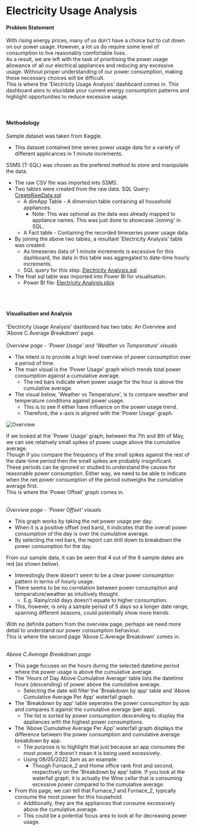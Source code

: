 # Electricity Usage Analysis #

#### Problem Statement ####
With rising energy prices, many of us don't have a choice but to cut down on our power usage. However, a lot us do require some level of consumption to live reasonably comfortable lives. <br/>
As a result, we are left with the task of prioritising the power usage allowance of all our electrical appliances and reducing any excessive usage. Without proper understanding of our power consumption, making these necessary choices will be difficult. <br/>
This is where the 'Electricity Usage Analysis' dashboard comes in. This dashboard aims to elucidate your current energy consumption patterns and highlight opportunities to reduce excessive usage. <br/>
<br/>
<br/>
#### Methodology ####
Sample dataset was taken from Kaggle.
* This dataset contained time series power usage data for a variety of different applicances in 1 minute increments. <br/>

SSMS (T-SQL) was chosen as the prefered method to store and manipulate the data.
* The raw CSV file was imported into SSMS.
* Two tables were created from the raw data. SQL Query: [CreateRawData.sql](https://github.com/KeenanJWong/Electricity-Usage-Analysis/blob/main/CreateRawData.sql)
  * A dimApp Table - A dimension table containing all household appliances.
      * Note: This was optional as the data was already mapped to appliance names. This was just done to showcase 'Joining' in SQL.
  * A Fact table - Containing the recorded timeseries power usage data.
* By joining the above two tables, a resultant 'Electricity Analysis' table was created.
  * As timeseries data of 1 minute increments is excessive for this dashboard, the data in this table was aggregated to date-time hourly increments.
  * SQL query for this step: [Electricity Analysis.sql](https://github.com/KeenanJWong/Electricity-Usage-Analysis/blob/main/Electricity%20Analysis.sql)
* The final sql table was imported into Power BI for visualisation.
  * Power BI file: [Electricity Analysis.pbix](https://github.com/KeenanJWong/Electricity-Usage-Analysis/blob/main/Electricity%20Analysis.pbix) 
<br/>
<br/>

#### Visualisation and Analysis ####

'Electricity Usage Analysis' dashboard has two tabs: An Overview and 'Above C.Average Breakdown' page. <br/>
<br/>
_Overview page - 'Power Usage' and 'Weather vs Temperature' visuals_
* The intent is to provide a high level overview of power consumption over a period of time.
* The main visual is the 'Power Usage' graph which trends total power consumption against a cumulative average.
  * The red bars indicate when power usage for the hour is above the cumulative average.
* The visual below, 'Weather vs Temperature', is to compare weather and temperature conditions against power usage.
  * This is to see if either have influence on the power usage trend.
  * Therefore, the x-axis is aligned with the 'Power Usage' graph.


![Overview](/repository/assets/Overview.png?raw=true "Overview")



If we looked at the 'Power Usage' graph, between the 7th and 8th of May, we can see relatively small spikes of power usage above the cumulative average. <br/>
Though if you compare the frequency of the small spikes against the rest of the date-time period then the small spikes are probably insignificant.<br/>
These periods can be ignored or studied to understand the causes for reasonable power consumption. Either way, we need to be able to indicate when the net power consumption of the period outweighs the cumulative average first. <br/>
This is where the 'Power Offset' graph comes in. <br/>
<br/>

_Overview page - 'Power Offset' visuals_
* This graph works by taking the net power usage per day.
* When it is a positive offset (red bars), it indicates that the overall power consumption of the day is over the cumulative average.
* By selecting the red bars, the report can drill down to breakdown the power consumption for the day.

From our sample data, it can be seen that 4 out of the 6 sample dates are red (as shown below). <br/>
* Interestingly there doesn't seem to be a clear power consumption pattern in terms of hourly usage.
* There seems to be no correlation between power consumption and temperature/weather as intuitively thought.
  * E.g. Rainy/cold days doesn't equate to higher consumption.
* This, however, is only a sample period of 5 days so a longer date range, spanning different seasons, could potentially show more trends.

With no definite pattern from the overview page, perhaps we need more detail to understand our power consumption behaviour. <br/>
This is where the second page 'Above C.Average Breakdown' comes in. <br/>
<br/>

_Above C.Average Breakdown page_
* This page focuses on the hours during the selected datetime period where the power usage is above the cumulative average.
* The 'Hours of Day Above Cumulative Average' table lists the datetime hours (descending) of power above the cumulative average.
  * Selecting the date will filter the 'Breakdown by app' table and 'Above Cumulative Average Per App' waterfall graph.
* The 'Breakdown by app' table seperates the power consumption by app and compares it against the cumulative average (per app).
  * The list is sorted by power consumption descending to display the appliances with the highest power consumptions.
* The 'Above Cumulative Average Per App' waterfall graph displays the difference between the power consumption and cumulative average breakdown by app.
  * The purpose is to highlight that just because an app consumes the most power, it doesn't mean it is being used excessively.
  * Using 08/05/2022 3am as an example:
    * Though Furnace_2 and Home office rank first and second, respectively on the 'Breakdown by app' table. If you look at the waterfall graph, it is actually the Wine cellar that is consuming excessive power compared to the cumulative average.
* From this page, we can tell that Furnace_1 and Furnace_2, typically consume the most power for this household.
  * Additionally, they are the appliances that consume excessively above the cumulative average.
  * This could be a potential focus area to look at for decreasing power usage.
